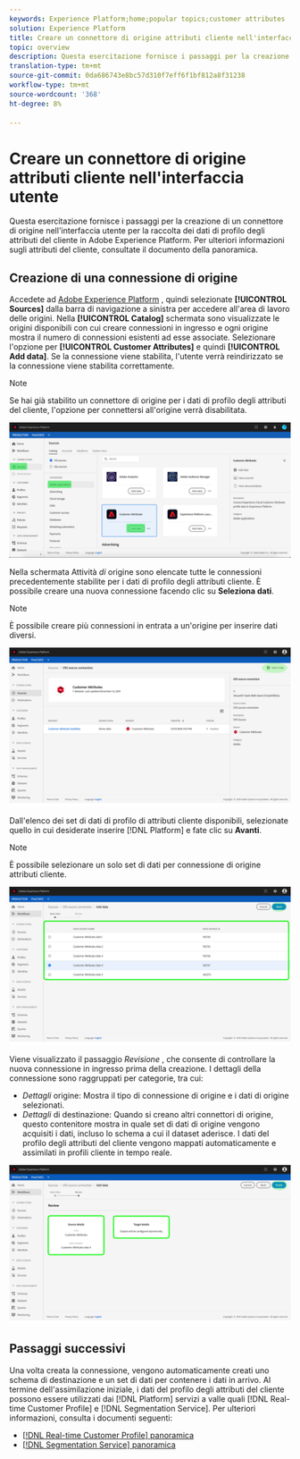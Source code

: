 ```yaml
---
keywords: Experience Platform;home;popular topics;customer attributes
solution: Experience Platform
title: Creare un connettore di origine attributi cliente nell'interfaccia utente
topic: overview
description: Questa esercitazione fornisce i passaggi per la creazione di un connettore di origine nell'interfaccia utente per la raccolta dei dati di profilo degli attributi del cliente in Adobe Experience Platform.
translation-type: tm+mt
source-git-commit: 0da686743e8bc57d310f7eff6f1bf812a8f31238
workflow-type: tm+mt
source-wordcount: '368'
ht-degree: 8%

---
```



# Creare un connettore di origine attributi cliente nell&#39;interfaccia utente

Questa esercitazione fornisce i passaggi per la creazione di un connettore di origine nell&#39;interfaccia utente per la raccolta dei dati di profilo degli attributi del cliente in Adobe Experience Platform. Per ulteriori informazioni sugli attributi del cliente, consultate il documento [](https://docs.adobe.com/content/help/it-IT/core-services/interface/customer-attributes/attributes.html)della panoramica.

## Creazione di una connessione di origine

Accedete ad [Adobe Experience Platform](https://platform.adobe.com) , quindi selezionate **[!UICONTROL Sources]** dalla barra di navigazione a sinistra per accedere all&#39;area di lavoro delle origini. Nella **[!UICONTROL Catalog]** schermata sono visualizzate le origini disponibili con cui creare connessioni in ingresso e ogni origine mostra il numero di connessioni esistenti ad esse associate. Selezionare l&#39;opzione per **[!UICONTROL Customer Attributes]** e quindi **[!UICONTROL Add data]**. Se la connessione viene stabilita, l&#39;utente verrà reindirizzato se la connessione viene stabilita correttamente.

>[!NOTE]
>
>Se hai già stabilito un connettore di origine per i dati di profilo degli attributi del cliente, l&#39;opzione per connettersi all&#39;origine verrà disabilitata.

![](../../../../images/tutorials/create/customer-attributes/catalog.png)

Nella schermata Attività *di* origine sono elencate tutte le connessioni precedentemente stabilite per i dati di profilo degli attributi cliente. È possibile creare una nuova connessione facendo clic su **Seleziona dati**.

>[!NOTE]
>
>È possibile creare più connessioni in entrata a un&#39;origine per inserire dati diversi.

![](../../../../images/tutorials/create/customer-attributes/source_activity.png)

Dall&#39;elenco dei set di dati di profilo di attributi cliente disponibili, selezionate quello in cui desiderate inserire [!DNL Platform] e fate clic su **Avanti**.

>[!NOTE]
>
>È possibile selezionare un solo set di dati per connessione di origine attributi cliente.

![](../../../../images/tutorials/create/customer-attributes/select_data.png)

Viene visualizzato il passaggio *Revisione* , che consente di controllare la nuova connessione in ingresso prima della creazione. I dettagli della connessione sono raggruppati per categorie, tra cui:

* *Dettagli* origine: Mostra il tipo di connessione di origine e i dati di origine selezionati.
* *Dettagli* di destinazione: Quando si creano altri connettori di origine, questo contenitore mostra in quale set di dati di origine vengono acquisiti i dati, incluso lo schema a cui il dataset aderisce. I dati del profilo degli attributi del cliente vengono mappati automaticamente e assimilati in profili cliente in tempo reale.

![](../../../../images/tutorials/create/customer-attributes/review.png)

## Passaggi successivi

Una volta creata la connessione, vengono automaticamente creati uno schema di destinazione e un set di dati per contenere i dati in arrivo. Al termine dell&#39;assimilazione iniziale, i dati del profilo degli attributi del cliente possono essere utilizzati dai [!DNL Platform] servizi a valle quali [!DNL Real-time Customer Profile] e [!DNL Segmentation Service]. Per ulteriori informazioni, consulta i documenti seguenti:

* [[!DNL Real-time Customer Profile] panoramica](../../../../../profile/home.md)
* [[!DNL Segmentation Service] panoramica](../../../../../segmentation/home.md)
